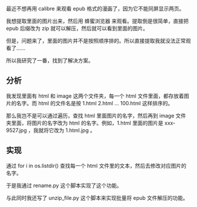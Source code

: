 最近不想再用 calibre 来观看 epub 格式的漫画了，因为它不能同屏显示两页。

我想提取里面的图片出来，然后用 蜂蜜浏览器 来观看。提取倒是很简单，直接把 epub 后缀改为 zip 就可以解压，然后就可以看到里面的图片。

但是，问题来了，里面的图片并不是按照顺序排的。所以直接提取我就没法正常观看了……

所以我研究了一番，找到了解决方案。

## 分析

我发现里面有 html 和 image 这两个文件夹，每一个 html 文件里面，都存放着图片的名字。而 html 的文件名是按 1.html 2.html ... 100.html 这样排序的。

那么我岂不是可以通过遍历，查找 html 里面图片的名字，然后再到 image 文件夹里面，将图片的名字改为 html 的名字。例如，1.html 里面的图片是 xxx-9527.jpg ，我就将它改为 1.html.jpg 。

## 实现

通过 for i in os.listdir() 查找每一个 html 文件里的文本，然后去修改对应图片的名字。

于是我通过 rename.py 这个脚本实现了这个功能。

与此同时我还写了 unzip_file.py 这个脚本来实现批量将 epub 文件解压的功能。